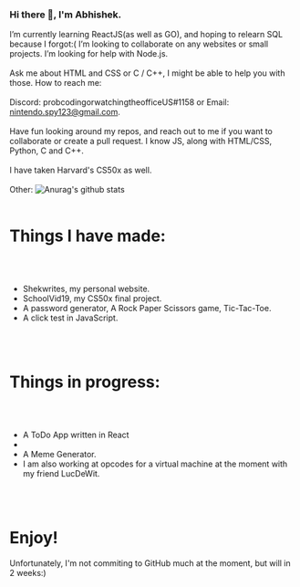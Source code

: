 ### Hi there 👋, I'm Abhishek.


 I’m currently learning ReactJS(as well as GO), and hoping to relearn SQL because I forgot:(
 I’m looking to collaborate on any websites or small projects.
 I’m looking for help with Node.js. 
 <br></br>
 Ask me about HTML and CSS or C / C++, I might be able to help you with those.
 How to reach me: 
 <br></br>
 Discord: probcodingorwatchingtheofficeUS#1158 or Email: nintendo.spy123@gmail.com.
 <br></br>
Have fun looking around my repos, and reach out to me if you want to collaborate or create a pull request.
I know JS, along with HTML/CSS, Python, C and C++.
<br></br>
I have taken Harvard's CS50x as well.
<br></br>
Other:
![Anurag's github stats](https://github-readme-stats.vercel.app/api?username=abhishekshahane&show_icons=true&theme=tokyonight)
<br></br>
<h1>Things I have made: </h1>
<br></br>
<ul>
 <li>Shekwrites, my personal website.</li>
 <li>SchoolVid19, my CS50x final project.</li>
 <li>A password generator, A Rock Paper Scissors game, Tic-Tac-Toe.</li>
 <li>A click test in JavaScript.</li>
</ul>
<br></br>
<h1>Things in progress:  </h1>
<br></br>
<ul>
 <li>A ToDo App written in React<li>
 <li>A Meme Generator.</li>
 <li>I am also working at opcodes for a virtual machine at the moment with my friend LucDeWit.</li>
</ul>
<br></br>
<h1>Enjoy!</h1>
Unfortunately, I'm not commiting to GitHub much at the moment, but will in 2 weeks:)






